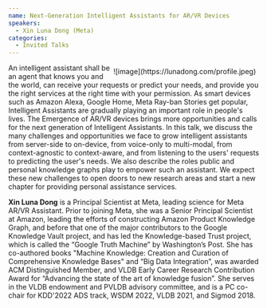```yaml
---
name: Next-Generation Intelligent Assistants for AR/VR Devices
speakers:
  - Xin Luna Dong (Meta)
categories:
  - Invited Talks
---
```


<div style="float: right;margin-right: 7px;margin-top: 7px;">
![image](https://lunadong.com/profile.jpeg)
</div>
An intelligent assistant shall be an agent that knows you and the world, 
can receive your requests or predict your needs, and provide you the 
right services at the right time with your permission. As smart devices 
such as Amazon Alexa, Google Home, Meta Ray-ban Stories get popular, 
Intelligent Assistants are gradually playing an important role in 
people's lives. The Emergence of AR/VR devices brings more opportunities 
and calls for the next generation of Intelligent Assistants.
In this talk, we discuss the many challenges and opportunities we face 
to grow intelligent assistants from server-side to on-device, from 
voice-only to multi-modal, from context-agnostic to context-aware, and 
from listening to the users' requests to predicting the user's needs. We 
also describe the roles public and personal knowledge graphs play to 
empower such an assistant. We expect these new challenges to open doors 
to new research areas and start a new chapter for providing personal 
assistance services.


**Xin Luna Dong** is a Principal Scientist at Meta, leading science for 
Meta AR/VR Assistant. Prior to joining Meta, she was a Senior Principal 
Scientist at Amazon, leading the efforts of constructing Amazon Product 
Knowledge Graph, and before that one of the major contributors to the 
Google Knowledge Vault project, and has led the Knowledge-based Trust 
project, which is called the “Google Truth Machine” by Washington’s 
Post. She has co-authored books "Machine Knowledge: Creation and 
Curation of Comprehensive Knowledge Bases" and “Big Data Integration”, 
was awarded ACM Distinguished Member, and VLDB Early Career Research 
Contribution Award for “Advancing the state of the art of knowledge 
fusion”. She serves in the VLDB endowment and PVLDB advisory committee, 
and is a PC co-chair for KDD'2022 ADS track, WSDM 2022, VLDB 2021, and 
Sigmod 2018.
